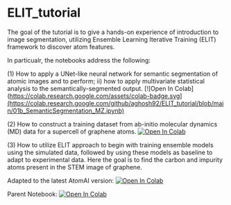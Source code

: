 # ELIT_tutorial

The goal of the tutorial is to give a hands-on experience of introduction to image segmentation, utilizing Ensemble Learning Iterative Training (ELIT) framework to discover atom features.

In particualr, the notebooks address the following:

(1) How to apply a UNet-like neural network for semantic segmentation of atomic images and to perform; ii) how to apply multivariate statistical analysis to the semantically-segmented output.
[![Open In Colab](https://colab.research.google.com/assets/colab-badge.svg](https://colab.research.google.com/github/aghosh92/ELIT_tutorial/blob/main/01b_SemanticSegmentation_MZ.ipynb)


(2) How to construct a training dataset from ab-initio molecular dynamics (MD) data for a supercell of graphene atoms.
[![Open In Colab](https://colab.research.google.com/assets/colab-badge.svg)](https://colab.research.google.com/github/aghosh92/ELIT_tutorial/blob/main/MD_data_labelled.ipynb)


(3) How to utilize ELIT approach to begin with training ensemble models using the simulated data, followed by using these models as baseline to adapt to experimental data. Here the goal is to find the carbon and impurity atoms present in the STEM image of graphene.

Adapted to the latest AtomAI version:
[![Open In Colab](https://colab.research.google.com/assets/colab-badge.svg)](https://colab.research.google.com/github/aghosh92/ELIT_tutorial/blob/main/ELIT_tutorial.ipynb)

Parent Notebook:
[![Open In Colab](https://colab.research.google.com/assets/colab-badge.svg)](https://colab.research.google.com/github/aghosh92/ELIT/blob/main/elit_graphene_v3b.ipynb)

